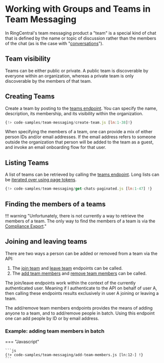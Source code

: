 # Working with Groups and Teams in Team Messaging

In RingCentral's team messaging product a "team" is a special kind of chat that is defined by the name or topic of discussion rather than the members of the chat (as is the case with "[conversations](../conversations/)").

## Team visibility

Teams can be either public or private. A public team is discoverable by everyone within an organization, whereas a private team is only discoverable by the members of that team.

## Creating Teams

Create a team by posting to the [teams endpoint](https://developers.ringcentral.com/api-reference/Teams/createGlipTeamNew). You can specify the name, description, its membership, and its visibility within the organization.

```js
{!> code-samples/team-messaging/create-team.js [ln:1-38]!}
```

When specifying the members of a team, one can provide a mix of either person IDs and/or email addresses. If the email address refers to someone outside the organization that person will be added to the team as a guest, and invoke an email onboarding flow for that user.

## Listing Teams

A list of teams can be retrieved by calling the [teams endpoint](https://developers.ringcentral.com/api-reference/Teams/createGlipTeamNew). Long lists can be [iterated over using page tokens](../../manual/pagination/).

```js
{!> code-samples/team-messaging/get-chats-paginated.js [ln:1-47] !}
```

## Finding the members of a teams

!!! warning "Unfortunately, there is not currently a way to retrieve the members of a team. The only way to find the members of a team is via the [Compliance Export](../../manual/compliance-export/)."

## Joining and leaving teams

There are two ways a person can be added or removed from a team via the API:

1. The [join team](https://developers.ringcentral.com/api-reference/Teams/joinGlipTeamNew) and [leave team](https://developers.ringcentral.com/api-reference/Teams/leaveGlipTeamNew) endpoints can be called.
2. The [add team members](https://developers.ringcentral.com/api-reference/Teams/addGlipTeamMembersNew) and [remove team members](https://developers.ringcentral.com/api-reference/Teams/removeGlipTeamMembersNew) can be called.

The join/leave endpoints work within the context of the currently authenticated user. Meaning if I authenticate to the API on behalf of user A, then calling these endpoints results exclusively in user A joining or leaving a team.

The add/remove team members endpoints provides the means of adding anyone to a team, and to add/remove people in batch. Using this endpoint one can add people by ID or by email address.

### Example: adding team members in batch

=== "Javascript"

    ```js
    {!> code-samples/team-messaging/add-team-members.js [ln:12-] !}
    ```
